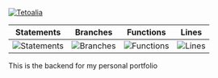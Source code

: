 [![Tetoalia](https://circleci.com/gh/Tetoalia/my-portfolio-backend/tree/main.svg?style=svg)](https://app.circleci.com/pipelines/github/Tetoalia)

| Statements                | Branches                | Functions                | Lines                |
| ------------------------- | ----------------------- | ------------------------ | -------------------- |
| ![Statements](https://img.shields.io/badge/statements-74.09%25-red.svg?style=flat) | ![Branches](https://img.shields.io/badge/branches-45.3%25-red.svg?style=flat) | ![Functions](https://img.shields.io/badge/functions-78.78%25-red.svg?style=flat) | ![Lines](https://img.shields.io/badge/lines-74.3%25-red.svg?style=flat) |

This is the backend for my personal portfolio
